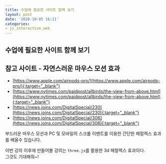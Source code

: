 ```yaml
---
title: 수업에 필요한 사이트 함께 보기
layout: post
date: '2020-10-05 16:11'
categories:
- js_interactive_web
---
```


## 수업에 필요한 사이트 함께 보기

## 참고 사이트 - 자연스러운 마우스 모션 효과

* [https://www.apple.com/airpods-pro/](https://www.apple.com/airpods-pro/){:target="_blank"}
* [https://www.nytimes.com/paidpost/allbirds/the-view-from-above.html](https://www.nytimes.com/paidpost/allbirds/the-view-from-above.html){:target="_blank"}
* [https://news.joins.com/DigitalSpecial/230](https://news.joins.com/DigitalSpecial/230){:target="_blank"}
* [https://news.joins.com/DigitalSpecial/306](https://news.joins.com/DigitalSpecial/306){:target="_blank"}

부드러운 마우스 모션과 PC 및 모바일의 스크롤 이벤트를 이용한 간단한 페럴렉스 효과를 배울수 있습니다.

이번 강의 이후에 만들어볼 강의는 `three.js`를 활용한 3d 페럴렉스 효과이다.  
그것도 기대해줘~!